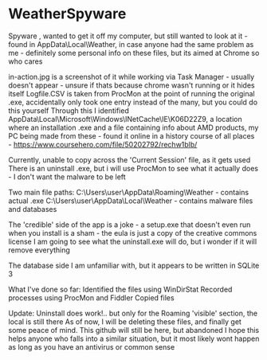 # WeatherSpyware
 Spyware , wanted to get it off my computer, but still wanted to look at it - found in AppData\Local\Weather, in case anyone had the same problem as me - definitely some personal info on these files, but its aimed at Chrome so who cares

 in-action.jpg is a screenshot of it while working via Task Manager - usually doesn't appear - unsure if thats because chrome wasn't running or it hides itself
 Logfile.CSV is taken from ProcMon at the point of running the original .exe, accidentally only took one entry instead of the many, but you could do this yourself
 Through this I identified AppData\Local\Microsoft\Windows\INetCache\IE\K06D22Z9, a location where an installation .exe and a file containing info about AMD products, my PC being made from these - found it online in a history course of all places - https://www.coursehero.com/file/50202792/rechw1blb/

 Currently, unable to copy across the 'Current Session' file, as it gets used
 There is an uninstall .exe, but i will use ProcMon to see what it actually does - I don't want the malware to be left

 Two main file paths:
    C:\Users\user\AppData\Roaming\Weather - contains actual .exe
    C:\Users\user\AppData\Local\Weather - contains malware files and databases

 The 'credible' side of the app is a joke - a setup.exe that doesn't even run when you install is a sham - the eula is just a copy of the creative commons license
 I am going to see what the uninstall.exe will do, but i wonder if it will remove everything

 The database side I am unfamiliar with, but it appears to be written in SQLite 3 

 What I've done so far:
    Identified the files using WinDirStat
    Recorded processes using ProcMon and Fiddler
    Copied files

 Update:
   Uninstall does work!.. but only for the Roaming 'visible' section, the local is still there
   As of now, I will be deleting these files, and finally get some peace of mind.
   This github will still be here, but abandoned
   I hope this helps anyone who falls into a similar situation, but it most likely wont happen as long as you have an antivirus or common sense
